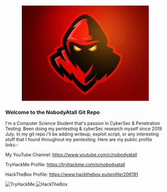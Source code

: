 <p align="center">
  <img src="redteam2.jpg">
</p>

### Welcome to the NobodyAtall Git Repo

I'm a Computer Science Student that's passion in CyberSec & Penetration Testing. Been doing my pentesting & cyberSec research myself since 2019 July. In my git repo i'll be adding writeup, exploit script, or any interesting stuff that I found throughout my pentesting. Here are my public profile links:-

My YouTube Channel: 
https://www.youtube.com/c/nobodyatall

TryHackMe Profile: 
https://tryhackme.com/p/nobodyatall

HackTheBox Profile: 
https://www.hackthebox.eu/profile/206191

<img src="https://tryhackme-badges.s3.amazonaws.com/nobodyatall.png" alt="TryHackMe">
<img src="https://www.hackthebox.eu/badge/image/206191" alt="HackTheBox">
